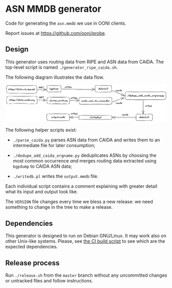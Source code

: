# ASN MMDB generator

Code for generating the `asn.mmdb` we use in OONI clients.

Report issues at https://github.com/ooni/probe.

## Design

This generator uses routing data from RIPE and ASN data from
CAIDA. The top-level script is named `./generator_ripe_caida.sh`.

The following diagram illustrates the data flow.

![Flow](flow.png)

The following helper scripts exist:

- `./parse_caida.py` parses ASN data from CAIDA and writes
them to an intermediate file for later consumption;

- `./dedupe_add_caida_orgname.py` deduplicates ASNs by
choosing the most common occurrence _and_ merges routing
data extracted using `bgpdump` to CAIDA ASN data;

- `./writedb.pl` writes the `output.mmdb` file.

Each individual script contains a comment explaining with
greater detail what its input and output look like.

The `VERSION` file changes every time we bless a new release: we
need something to change in the tree to make a release.

## Dependencies

This generator is designed to run on Debian GNU/Linux. It may work
also on other Unix-like systems. Please, see [the CI build script](
.github/workflows/generate.yml)
to see which are the expected dependencies.

## Release process

Run `./release.sh` from the `master` branch without any uncommitted
changes or untracked files and follow instructions.
